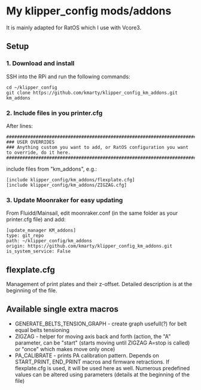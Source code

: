 # My klipper_config mods/addons
It is mainly adapted for RatOS which I use with Vcore3.

## Setup
### 1. Download and install
SSH into the RPi and run the following commands:
```
cd ~/klipper_config
git clone https://github.com/kmarty/klipper_config_km_addons.git km_addons
```
### 2. Include files in you printer.cfg
After lines:
```
#############################################################################################################
### USER OVERRIDES
### Anything custom you want to add, or RatOS configuration you want to override, do it here.
#############################################################################################################
```
include files from "km_addons", e.g.:
```
[include klipper_config/km_addons/flexplate.cfg]
[include klipper_config/km_addons/ZIGZAG.cfg]
```
### 3. Update Moonraker for easy updating
From Fluidd/Mainsail, edit moonraker.conf (in the same folder as your printer.cfg file) and add:
```
[update_manager KM_addons]
type: git_repo
path: ~/klipper_config/km_addons
origin: https://github.com/kmarty/klipper_config_km_addons.git
is_system_service: False
```

## flexplate.cfg ##
Management of print plates and their z-offset. Detailed description is at the beginning of the file.

## Available single extra macros
- GENERATE_BELTS_TENSION_GRAPH - create graph usefull(?) for belt equal belts tensioning
- ZIGZAG - helper for moving axis back and forth (action, the "A" parameter, can be "start" (starts moving until ZIGZAG A=stop is called) or "once" which makes move only once)
- PA_CALIBRATE - prints PA calibration pattern. Depends on START_PRINT, END_PRINT macros and firmware retractions. If flexplate.cfg is used, it will be used here as well. Numerous predefined values can be altered using parameters (details at the beginning of the file)
